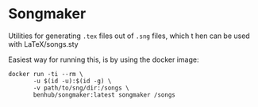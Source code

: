 Songmaker
===========
Utilities for generating `.tex` files out of `.sng` files, which t hen can be
used with LaTeX/songs.sty

Easiest way for running this, is by using the docker image:

    docker run -ti --rm \
           -u $(id -u):$(id -g) \
           -v path/to/sng/dir:/songs \
           benhub/songmaker:latest songmaker /songs

